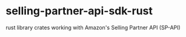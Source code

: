 # selling-partner-api-sdk-rust
rust library crates working with Amazon's Selling Partner API (SP-API)
